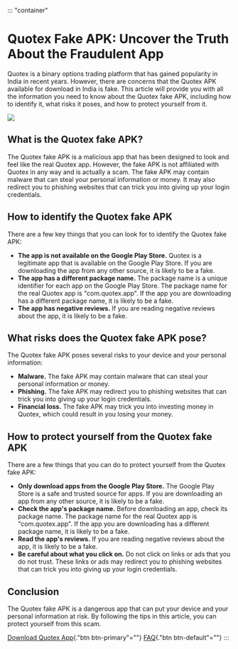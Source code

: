 ::: \"container\"
# Quotex Fake APK: Uncover the Truth About the Fraudulent App

Quotex is a binary options trading platform that has gained popularity
in India in recent years. However, there are concerns that the Quotex
APK available for download in India is fake. This article will provide
you with all the information you need to know about the Quotex fake APK,
including how to identify it, what risks it poses, and how to protect
yourself from it.

[![](https://static.quotex.io/files/10_en/300_250.jpg)](https://traff.sbs/brokerqxlid)

## What is the Quotex fake APK?

The Quotex fake APK is a malicious app that has been designed to look
and feel like the real Quotex app. However, the fake APK is not
affiliated with Quotex in any way and is actually a scam. The fake APK
may contain malware that can steal your personal information or money.
It may also redirect you to phishing websites that can trick you into
giving up your login credentials.

## How to identify the Quotex fake APK

There are a few key things that you can look for to identify the Quotex
fake APK:

-   **The app is not available on the Google Play Store.** Quotex is a
    legitimate app that is available on the Google Play Store. If you
    are downloading the app from any other source, it is likely to be a
    fake.
-   **The app has a different package name.** The package name is a
    unique identifier for each app on the Google Play Store. The package
    name for the real Quotex app is "com.quotex.app". If the app
    you are downloading has a different package name, it is likely to be
    a fake.
-   **The app has negative reviews.** If you are reading negative
    reviews about the app, it is likely to be a fake.

## What risks does the Quotex fake APK pose?

The Quotex fake APK poses several risks to your device and your personal
information:

-   **Malware.** The fake APK may contain malware that can steal your
    personal information or money.
-   **Phishing.** The fake APK may redirect you to phishing websites
    that can trick you into giving up your login credentials.
-   **Financial loss.** The fake APK may trick you into investing money
    in Quotex, which could result in you losing your money.

## How to protect yourself from the Quotex fake APK

There are a few things that you can do to protect yourself from the
Quotex fake APK:

-   **Only download apps from the Google Play Store.** The Google Play
    Store is a safe and trusted source for apps. If you are downloading
    an app from any other source, it is likely to be a fake.
-   **Check the app\'s package name.** Before downloading an app, check
    its package name. The package name for the real Quotex app is
    "com.quotex.app". If the app you are downloading has a
    different package name, it is likely to be a fake.
-   **Read the app\'s reviews.** If you are reading negative reviews
    about the app, it is likely to be a fake.
-   **Be careful about what you click on.** Do not click on links or ads
    that you do not trust. These links or ads may redirect you to
    phishing websites that can trick you into giving up your login
    credentials.

## Conclusion

The Quotex fake APK is a dangerous app that can put your device and your
personal information at risk. By following the tips in this article, you
can protect yourself from this scam.

[Download Quotex App](\%22https://traff.sbs/quotexonelink\%22){."btn
btn-primary"=""} [FAQ](\%22https://traff.sbs/quotexfaq\%22){."btn
btn-default"=""}
:::

